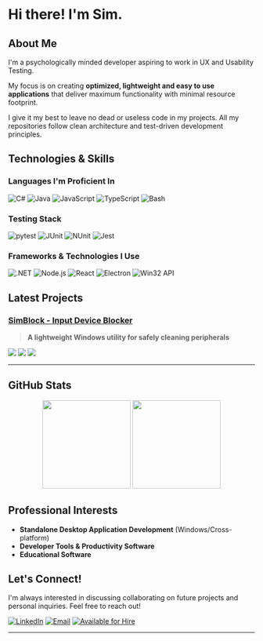# Hi there! I'm Sim. 

## About Me

I'm a psychologically minded developer aspiring to work in UX and Usability Testing.

My focus is on creating **optimized, lightweight and easy to use applications** that deliver maximum functionality with minimal resource footprint.

I give it my best to leave no dead or useless code in my projects. All my repositories follow clean architecture and test-driven development principles.

## Technologies & Skills

### **Languages I'm Proficient In**
![C#](https://img.shields.io/badge/C%23-239120?style=for-the-badge&logo=c-sharp&logoColor=white)
![Java](https://img.shields.io/badge/Java-ED8B00?style=for-the-badge&logo=openjdk&logoColor=white)
![JavaScript](https://img.shields.io/badge/JavaScript-F7DF1E?style=for-the-badge&logo=javascript&logoColor=black)
![TypeScript](https://img.shields.io/badge/TypeScript-007ACC?style=for-the-badge&logo=typescript&logoColor=white)
![Bash](https://img.shields.io/badge/Bash-4EAA25?style=for-the-badge&logo=gnu-bash&logoColor=white)

### **Testing Stack**
![pytest](https://img.shields.io/badge/pytest-0A9EDC?style=for-the-badge&logo=pytest&logoColor=white)
![JUnit](https://img.shields.io/badge/JUnit-25A162?style=for-the-badge&logo=junit&logoColor=white)
![NUnit](https://img.shields.io/badge/NUnit-0A9EDC?style=for-the-badge&logo=nunit&logoColor=white)
![Jest](https://img.shields.io/badge/Jest-C21325?style=for-the-badge&logo=jest&logoColor=white)

### **Frameworks & Technologies I Use**
![.NET](https://img.shields.io/badge/.NET-5C2D91?style=for-the-badge&logo=.net&logoColor=white)
![Node.js](https://img.shields.io/badge/Node.js-43853D?style=for-the-badge&logo=node.js&logoColor=white)
![React](https://img.shields.io/badge/React-20232A?style=for-the-badge&logo=react&logoColor=61DAFB)
![Electron](https://img.shields.io/badge/Electron-191970?style=for-the-badge&logo=Electron&logoColor=white)
![Win32 API](https://img.shields.io/badge/Win32_API-0078D4?style=for-the-badge&logo=windows&logoColor=white)

## Latest Projects

### [SimBlock - Input Device Blocker](https://github.com/S1mplector/Simblock)
> **A lightweight Windows utility for safely cleaning peripherals**

<img src="https://img.shields.io/badge/C%23-239120?style=flat-square&logo=c-sharp&logoColor=white"> <img src="https://img.shields.io/badge/.NET_8-5C2D91?style=flat-square&logo=.net&logoColor=white"> <img src="https://img.shields.io/badge/WinForms-0078D4?style=flat-square&logo=windows&logoColor=white">

---

## GitHub Stats

<div align="center">
  <img height="180em" src="https://github-readme-stats.vercel.app/api?username=S1mplector&show_icons=true&theme=dark&include_all_commits=true&count_private=true"/>
  <img height="180em" src="https://github-readme-stats.vercel.app/api/top-langs/?username=S1mplector&layout=compact&langs_count=8&theme=dark"/>
</div>

## Professional Interests

- **Standalone Desktop Application Development** (Windows/Cross-platform)
- **Developer Tools & Productivity Software**
- **Educational Software**

## Let's Connect!

I'm always interested in discussing collaborating on future projects and personal inquiries. Feel free to reach out!

[![LinkedIn](https://img.shields.io/badge/LinkedIn-0077B5?style=for-the-badge&logo=linkedin&logoColor=white)](https://www.linkedin.com/in/ilgaz-mehmeto%C4%9Flu-8ab3992a2/)
[![Email](https://img.shields.io/badge/Email-D14836?style=for-the-badge&logo=gmail&logoColor=white)](mailto:mehmetogluilgaz07@gmail.com)
[![Available for Hire](https://img.shields.io/badge/Available%20for%20Hire-Yes-green)](mailto:mehmetogluilgaz07@gmail.com)

---
